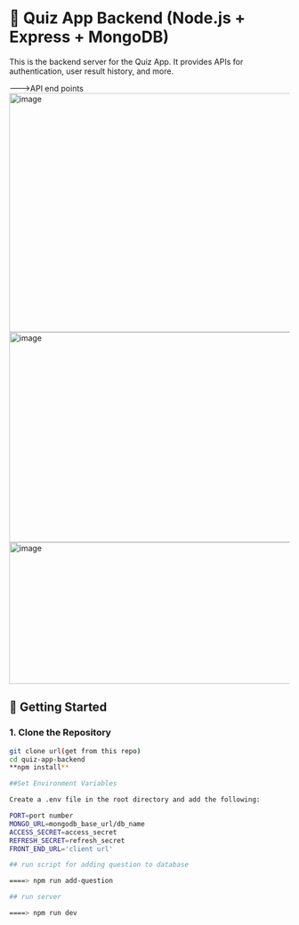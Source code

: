 # 🧠 Quiz App Backend (Node.js + Express + MongoDB)

This is the backend server for the Quiz App. It provides APIs for authentication, user result history, and more.

--->API end points
<img width="1073" height="430" alt="image" src="https://github.com/user-attachments/assets/d7963026-fee2-4035-b83c-7eb897c5677d" />
<img width="962" height="378" alt="image" src="https://github.com/user-attachments/assets/b34f941a-bfa9-45bd-94d9-cd24a4485450" />
<img width="987" height="255" alt="image" src="https://github.com/user-attachments/assets/37142727-85cb-4af3-a8e5-25ef80f3caad" />

## 🚀 Getting Started

### 1. **Clone the Repository**

```bash
git clone url(get from this repo)
cd quiz-app-backend
**npm install**

##Set Environment Variables

Create a .env file in the root directory and add the following:

PORT=port number
MONGO_URL=mongodb_base_url/db_name
ACCESS_SECRET=access_secret
REFRESH_SECRET=refresh_secret
FRONT_END_URL='client url'

## run script for adding question to database

====> npm run add-question

## run server

====> npm run dev

